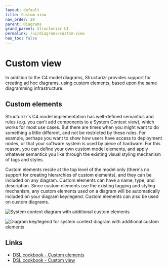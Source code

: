 ```yaml
---
layout: default
title: Custom view
nav_order: 20
parent: Diagrams
grand_parent: Structurizr UI
permalink: /ui/diagrams/custom-view
has_toc: false
---
```


# Custom view

In addition to the C4 model diagrams, Structurizr provides support for creating ad hoc diagrams, using custom elements,
based upon the same diagramming infrastructure.

## Custom elements

Structurizr's C4 model implementation has well-defined semantics and rules
(e.g. you can't add components to a System Context view), which works for most use cases. But there are times when
you might want to do something a little different, and not be restricted by these rules. For example,
perhaps you want to show how users have access to deployment nodes, or that your software system is used by piece of
hardware. For this reason, you can define your own custom model elements, and apply whatever semantics you like through
the existing visual styling mechanism of tags and styles.

Custom elements reside at the top level of the model only (there's no support for creating hierarchies of custom elements),
and they can be included on any diagram. Custom elements can have a name, type, and description. Since custom
elements use the existing tagging and styling mechanism, any custom elements used on a diagram will be automatically
included on your diagram key/legend. Custom elements can also be used on custom diagrams.

![System context diagram with additional custom elements](images/custom-view-1.png)

![Diagram key/legend for system context diagram with additional custom elements](images/custom-view-2.png)

## Links

- [DSL cookbook - Custom elements](/dsl/cookbook/custom-elements)
- [DSL cookbook - Custom view](/dsl/cookbook/custom-view)
